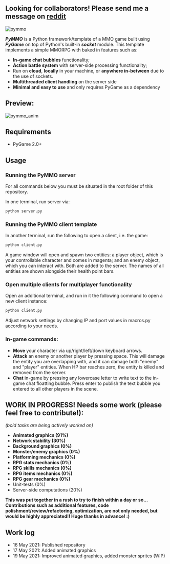 
## Looking for collaborators! Please send me a message on [reddit](https://www.reddit.com/user/PaleontologistIcy652)

![pymmo](https://github.com/luisoutomaior/pymmo/blob/main/pymmo.png?raw=true)



**_PyMMO_** is a Python framework/template of a MMO game built using **_PyGame_** on top of Python's built-in **_socket_** module. This template implements a simple MMORPG with baked in features such as:
- **In-game chat bubbles** functionality;
- **Action battle system** with server-side processing functionality;
- Run on **cloud**, **locally** in your machine, or **anywhere in-between** due to the use of sockets.
- **Multithreaded client handling** on the server side
- **Minimal and easy to use** and only requires PyGame as a dependency

## Preview:
![pymmo_anim](https://user-images.githubusercontent.com/5900245/118595424-48c0aa80-b768-11eb-874f-af1c4893413f.gif)

## Requirements
- PyGame 2.0+

## Usage

### Running the PyMMO server
For all commands below you must be situated in the root folder of this repository.

In one terminal, run server via:
```sh
python server.py
```

### Running the PyMMO client template 
In another terminal, run the following to open a client, i.e. the game: 

```sh
python client.py
````

A game window will open and spawn two entities: a player object, which is your controllable character and comes in magenta; and an enemy object, which you can interact with. Both are added to the server. The names of all entities are shown alongside their health point bars.

### Open multiple clients for multiplayer functionality

Open an additional terminal, and run in it the following command to open a new client instance:
```sh
python client.py
````


Adjust network settings by changing IP and port values in macros.py according to your needs.

### In-game commands:
- **Move** your character via up/right/left/down keyboard arrows. 
- **Attack** an enemy or another player by pressing space. This will damage the entity you are overlapping with, and it can damage both "enemy" and "player" entities. When HP bar reaches zero, the entity is killed and removed from the server. 
- **Chat** in-game by pressing any lowercase letter to write text to the in-game chat floatting bubble. Press enter to publish the text bubble you entered to all other players in the scene.







## WORK IN PROGRESS! Needs some work (please feel free to contribute!):


_(bold tasks are being actively worked on)_
- **Animated graphics (91%)**
- **Network stability (30%)**
- **Background graphics (0%)**
- **Monster/enemy graphics (0%)**
- **Platforming mechanics (0%)**
- **RPG stats mechanics (0%)**
- **RPG skills mechanics (0%)**
- **RPG items mechanics (0%)**
- **RPG gear mechanics (0%)**
- Unit-tests (0%)
- Server-side computations (20%)


**This was put together in a rush to try to finish within a day or so... Contributions such as additional features, code polishment/review/refactoring, optimization, are not only needed, but would be highly appreciated!! Huge thanks in advance! :)**



## Work log

- 16 May 2021: Published repository
- 17 May 2021: Added animated graphics
- 19 May 2021: Improved animated graphics, added monster sprites (WIP)